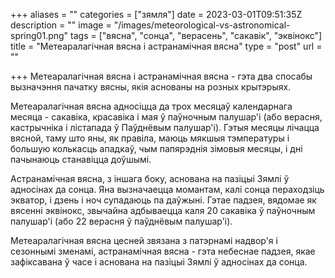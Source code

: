 +++
aliases = ""
categories = ["зямля"]
date = 2023-03-01T09:51:35Z
description = ""
image = "/images/meteorological-vs-astronomical-spring01.png"
tags = ["вясна", "сонца", "верасень", "сакавік", "эквінокс"]
title = "Метеаралагічная вясна і астранамічная вясна"
type = "post"
url = ""

+++
Метеаралагічная вясна і астранамічная вясна - гэта два спосабы вызначэння пачатку вясны, якія аснованы на розных крытэрыях.

Метеаралагічная вясна адносіцца да трох месяцаў календарнага месяца - сакавіка, красавіка і мая ў паўночным палушар'і (або верасня, кастрычніка і лістапада ў Паўднёвым палушар'і). Гэтыя месяцы лічацца вясной, таму што яны, як правіла, маюць мякшыя тэмпературы і большую колькасць ападкаў, чым папярэднія зімовыя месяцы, і дні пачынаюць станавіцца доўшымі.

Астранамічная вясна, з іншага боку, аснована на пазіцыі Зямлі ў адносінах да сонца. Яна вызначаецца момантам, калі сонца пераходзіць экватор, і дзень і ноч супадаюць па даўжыні. Гэтае падзея, вядомае як вясенні эквінокс, звычайна адбываецца каля 20 сакавіка ў паўночным палушар'і (або 22 верасня ў паўднёвым палушар'і).

Метеаралагічная вясна цесней звязана з патэрнамі надвор'я і сезоннымі зменамі, астранамічная вясна - гэта небеснае падзея, якае зафіксавана ў часе і аснована на пазіцыі Зямлі ў адносінах да сонца. 